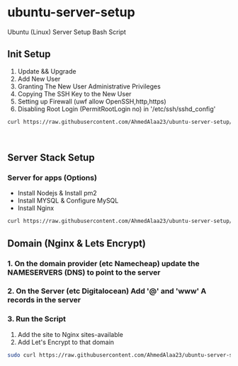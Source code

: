 # ubuntu-server-setup
Ubuntu (Linux) Server Setup Bash Script

## Init Setup

1. Update && Upgrade
2. Add New User
3. Granting The New User Administrative Privileges
4. Copying The SSH Key to the New User
5. Setting up Firewall (uwf allow OpenSSH,http,https)
6. Disabling Root Login (PermitRootLogin no) in '/etc/ssh/sshd_config'


```bash
curl https://raw.githubusercontent.com/AhmedAlaa23/ubuntu-server-setup/main/init-setup.sh | bash
```

<br>

## Server Stack Setup

### Server for apps (Options)
- Install Nodejs & Install pm2
- Install MYSQL & Configure MySQL
- Install Nginx

```bash
curl https://raw.githubusercontent.com/AhmedAlaa23/ubuntu-server-setup/main/stack-setup.sh | bash
```

## Domain (Nginx & Lets Encrypt)
### 1. On the domain provider (etc Namecheap) update the NAMESERVERS (DNS) to point to the server

### 2. On the Server (etc Digitalocean) Add '@' and 'www' A records in the server

### 3. Run the Script
1. Add the site to Nginx sites-available
2. Add Let's Encrypt to that domain


```bash
sudo curl https://raw.githubusercontent.com/AhmedAlaa23/ubuntu-server-setup/main/domain-setup.sh | bash
```